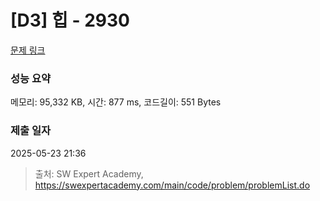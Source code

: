 # [D3] 힙 - 2930 

[문제 링크](https://swexpertacademy.com/main/code/problem/problemDetail.do?contestProbId=AV-Tj7ya3jYDFAXr) 

### 성능 요약

메모리: 95,332 KB, 시간: 877 ms, 코드길이: 551 Bytes

### 제출 일자

2025-05-23 21:36



> 출처: SW Expert Academy, https://swexpertacademy.com/main/code/problem/problemList.do